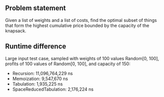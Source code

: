 ## Problem statement
Given a list of weights and a list of costs, find the optimal subset of things that form the highest cumulative price bounded by the capacity of the knapsack.

## Runtime difference
Large input test case, sampled with weights of 100 values Random[0, 100],
profits of 100 values of Random[0, 100], and capacity of 150:
- Recursion:            11,096,764,229 ns
- Memoization:               9,547,670 ns
- Tabulation:                1,935,225 ns
- SpaceReducedTabulation:    2,176,224 ns
